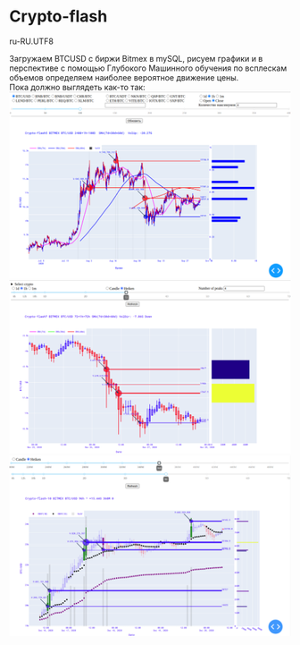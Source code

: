 # Crypto-flash
ru-RU.UTF8

Загружаем BTCUSD с биржи Bitmex в mySQL, рисуем графики и в перспективе с помощью Глубокого Машинного обучения по всплескам объемов определяем наиболее вероятное движение цены.<br>
Пока должно выглядеть как-то так:
![Версия 4](Crypto-flash-04.png)
![Версия 7](Crypto-flash-07.png)
![Версия 10](Crypto-flash-10.png)
